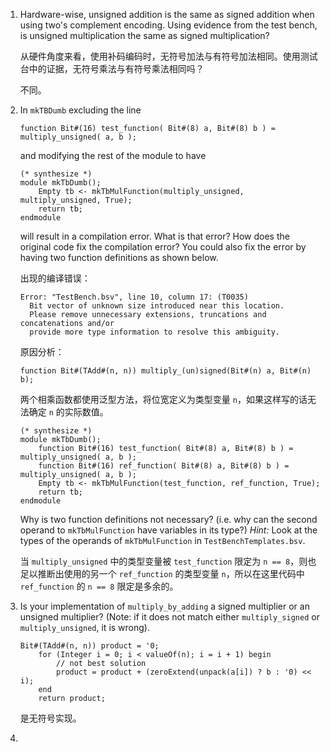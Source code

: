 1. Hardware-wise, unsigned addition is the same as signed addition when using two's complement encoding. Using evidence from the test bench, is unsigned multiplication the same as signed multiplication?

   从硬件角度来看，使用补码编码时，无符号加法与有符号加法相同。使用测试台中的证据，无符号乘法与有符号乘法相同吗？

   不同。

2. In `mkTBDumb` excluding the line

   ```
   function Bit#(16) test_function( Bit#(8) a, Bit#(8) b ) = multiply_unsigned( a, b );
   ```

   and modifying the rest of the module to have

   ```
   (* synthesize *)
   module mkTbDumb();
       Empty tb <- mkTbMulFunction(multiply_unsigned, multiply_unsigned, True);
       return tb;
   endmodule
   ```

   will result in a compilation error. What is that error? How does the original code fix the compilation error? You could also fix the error by having two function definitions as shown below.

   出现的编译错误：

   ```
   Error: "TestBench.bsv", line 10, column 17: (T0035)
     Bit vector of unknown size introduced near this location.
     Please remove unnecessary extensions, truncations and concatenations and/or
     provide more type information to resolve this ambiguity.
   ```

   原因分析：

   ```
   function Bit#(TAdd#(n, n)) multiply_(un)signed(Bit#(n) a, Bit#(n) b);
   ```

   两个相乘函数都使用泛型方法，将位宽定义为类型变量 `n`，如果这样写的话无法确定 `n` 的实际数值。

   ```
   (* synthesize *)
   module mkTbDumb();
       function Bit#(16) test_function( Bit#(8) a, Bit#(8) b ) = multiply_unsigned( a, b );
       function Bit#(16) ref_function( Bit#(8) a, Bit#(8) b ) = multiply_unsigned( a, b );
       Empty tb <- mkTbMulFunction(test_function, ref_function, True);
       return tb;
   endmodule
   ```

   Why is two function definitions not necessary? (i.e. why can the second operand to `mkTbMulFunction` have variables in its type?) *Hint:* Look at the types of the operands of `mkTbMulFunction` in `TestBenchTemplates.bsv`.

   当 `multiply_unsigned` 中的类型变量被 `test_function` 限定为 `n == 8`，则也足以推断出使用的另一个 `ref_function` 的类型变量 `n`，所以在这里代码中 `ref_function` 的 `n == 8` 限定是多余的。

3. Is your implementation of `multiply_by_adding` a signed multiplier or an unsigned multiplier? (Note: if it does not match either `multiply_signed` or `multiply_unsigned`, it is wrong).

   ```
   Bit#(TAdd#(n, n)) product = '0;
       for (Integer i = 0; i < valueOf(n); i = i + 1) begin
           // not best solution
           product = product + (zeroExtend(unpack(a[i]) ? b : '0) << i);
       end
       return product;
   ```

   是无符号实现。

4. 